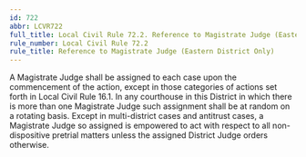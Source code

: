 ```yaml
---
id: 722
abbr: LCVR722
full_title: Local Civil Rule 72.2. Reference to Magistrate Judge (Eastern District Only)
rule_number: Local Civil Rule 72.2
rule_title: Reference to Magistrate Judge (Eastern District Only)
---
```


A Magistrate Judge shall be assigned to each case upon the commencement of the action, 
except in those categories of actions set forth in Local Civil Rule 16.1. In any courthouse in this
District in which there is more than one Magistrate Judge such assignment shall be at random on a
rotating basis. Except in multi-district cases and antitrust cases, a Magistrate Judge so assigned is
empowered to act with respect to all non-dispositive pretrial matters unless the assigned District
Judge orders otherwise.
